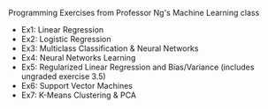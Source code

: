 Programming Exercises from Professor Ng's Machine Learning class

* Ex1: Linear Regression
* Ex2: Logistic Regression
* Ex3: Multiclass Classification & Neural Networks
* Ex4: Neural Networks Learning
* Ex5: Regularized Linear Regression and Bias/Variance (includes ungraded exercise 3.5)
* Ex6: Support Vector Machines
* Ex7: K-Means Clustering & PCA
